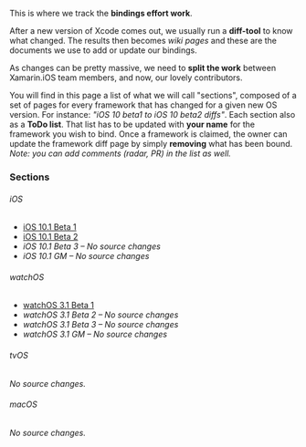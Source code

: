 This is where we track the **bindings effort work**.

After a new version of Xcode comes out, we usually run a **diff-tool** to know what changed. The results then becomes *wiki pages* and these are the documents we use to add or update our bindings.

As changes can be pretty massive, we need to **split the work** between Xamarin.iOS team members, and now, our lovely contributors.

You will find in this page a list of what we will call "sections", composed of a set of pages for every framework that has changed for a given new OS version. For instance: *"iOS 10 beta1 to iOS 10 beta2 diffs"*. Each section also as a **ToDo list**. That list has to be updated with **your name** for the framework you wish to bind. Once a framework is claimed, the owner can update the framework diff page by simply **removing** what has been bound. *Note: you can add comments (radar, PR) in the list as well.*

### Sections

###### iOS
- [iOS 10.1 Beta 1](https://github.com/xamarin/xamarin-macios/wiki/iOS-Beta1)
- [iOS 10.1 Beta 2](https://github.com/xamarin/xamarin-macios/wiki/iOS-Beta2)
- _iOS 10.1 Beta 3 – No source changes_
- _iOS 10.1 GM – No source changes_

###### watchOS
- [watchOS 3.1 Beta 1](https://github.com/xamarin/xamarin-macios/wiki/watchOS-Beta1)
- _watchOS 3.1 Beta 2 – No source changes_
- _watchOS 3.1 Beta 3 – No source changes_
- _watchOS 3.1 GM – No source changes_

###### tvOS
_No source changes._

###### macOS
_No source changes._